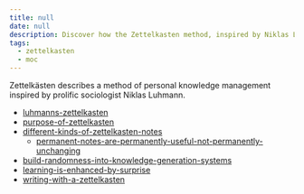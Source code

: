 ```yaml
---
title: null
date: null
description: Discover how the Zettelkasten method, inspired by Niklas Luhmann, enhances personal knowledge management and learning through organized notes and creative surprise.
tags:
  - zettelkasten
  - moc
---
```


Zettelkästen describes a method of personal knowledge management inspired by prolific sociologist Niklas Luhmann.

- [luhmanns-zettelkasten]()
- [purpose-of-zettelkasten]()
- [different-kinds-of-zettelkasten-notes]()
  - [permanent-notes-are-permanently-useful-not-permanently-unchanging]()
- [build-randomness-into-knowledge-generation-systems]()
- [learning-is-enhanced-by-surprise]()
- [writing-with-a-zettelkasten]()
